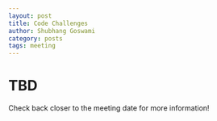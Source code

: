 ```yaml
---
layout: post
title: Code Challenges
author: Shubhang Goswami
category: posts
tags: meeting
---
```


# TBD

Check back closer to the meeting date for more information!
